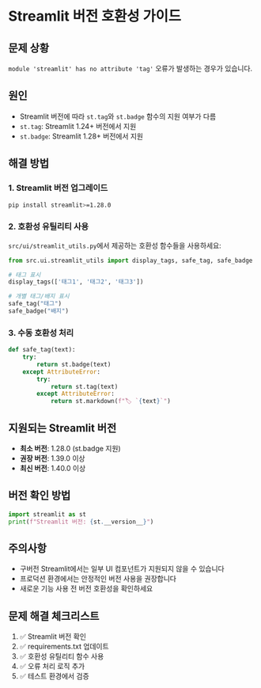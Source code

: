 # Streamlit 버전 호환성 가이드

## 문제 상황
`module 'streamlit' has no attribute 'tag'` 오류가 발생하는 경우가 있습니다.

## 원인
- Streamlit 버전에 따라 `st.tag`와 `st.badge` 함수의 지원 여부가 다름
- `st.tag`: Streamlit 1.24+ 버전에서 지원
- `st.badge`: Streamlit 1.28+ 버전에서 지원

## 해결 방법

### 1. Streamlit 버전 업그레이드
```bash
pip install streamlit>=1.28.0
```

### 2. 호환성 유틸리티 사용
`src/ui/streamlit_utils.py`에서 제공하는 호환성 함수들을 사용하세요:

```python
from src.ui.streamlit_utils import display_tags, safe_tag, safe_badge

# 태그 표시
display_tags(['태그1', '태그2', '태그3'])

# 개별 태그/배지 표시
safe_tag("태그")
safe_badge("배지")
```

### 3. 수동 호환성 처리
```python
def safe_tag(text):
    try:
        return st.badge(text)
    except AttributeError:
        try:
            return st.tag(text)
        except AttributeError:
            return st.markdown(f"🏷️ `{text}`")
```

## 지원되는 Streamlit 버전
- **최소 버전**: 1.28.0 (st.badge 지원)
- **권장 버전**: 1.39.0 이상
- **최신 버전**: 1.40.0 이상

## 버전 확인 방법
```python
import streamlit as st
print(f"Streamlit 버전: {st.__version__}")
```

## 주의사항
- 구버전 Streamlit에서는 일부 UI 컴포넌트가 지원되지 않을 수 있습니다
- 프로덕션 환경에서는 안정적인 버전 사용을 권장합니다
- 새로운 기능 사용 전 버전 호환성을 확인하세요

## 문제 해결 체크리스트
1. ✅ Streamlit 버전 확인
2. ✅ requirements.txt 업데이트
3. ✅ 호환성 유틸리티 함수 사용
4. ✅ 오류 처리 로직 추가
5. ✅ 테스트 환경에서 검증
